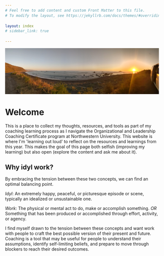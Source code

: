 ```yaml
---
# Feel free to add content and custom Front Matter to this file.
# To modify the layout, see https://jekyllrb.com/docs/themes/#overriding-theme-defaults

layout: index
# sidebar_link: true

---
```

![photo](/assets/coast-wide.jpg)

# Welcome 

This is a place to collect my thoughts, resources, and tools as part of my coaching learning process as I navigate the Organizational and Leadership Coaching Certificate program at Northwestern University. This website is where I'm 'learning out loud' to reflect on the resources and learnings from this year. This makes the goal of this page both selfish (improving my learning) but also open (explore the content and ask me about it). 

## Why idyl work?

By embracing the tension  between these two concepts, we can find an optimal balancing point.

*Idyl*: An extremely happy, peaceful, or picturesque episode or scene, typically an idealized or unsustainable one.

*Work*: 
The physical or mental act to do, make or accomplish something. *OR* Something that has been produced or accomplished through effort, activity, or agency.

I find myself drawn to the tension between these concepts and want work with people to craft the best possible version of their present and future. Coaching is a tool that may be useful for people to understand their assumptions, identify self-limiting beliefs, and prepare to move through blockers to reach their desired outcomes.